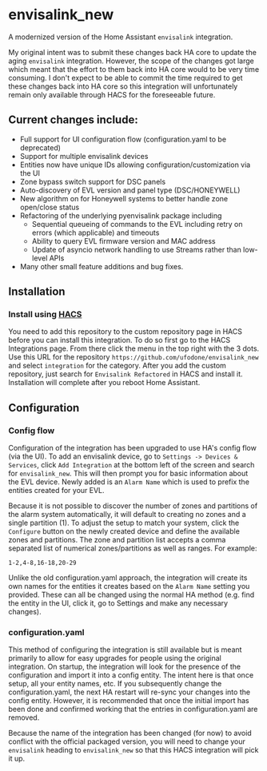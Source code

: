 # envisalink_new

A modernized version of the Home Assistant `envisalink` integration.

My original intent was to submit these changes back HA core to update the aging `envisalink` integration. However, the scope of the changes got large which meant that the effort to them back into HA core would to be very time consuming. I don't expect to be able to commit the time required to get these changes back into HA core so this integration will unfortunately remain only available through HACS for the foreseeable future.

## Current changes include:

- Full support for UI configuration flow (configuration.yaml to be deprecated)
- Support for multiple envisalink devices
- Entities now have unique IDs allowing configuration/customization via the UI
- Zone bypass switch support for DSC panels
- Auto-discovery of EVL version and panel type (DSC/HONEYWELL)
- New algorithm on for Honeywell systems to better handle zone open/close status
- Refactoring of the underlying pyenvisalink package including
  - Sequential queueing of commands to the EVL including retry on errors (which applicable) and timeouts
  - Ability to query EVL firmware version and MAC address
  - Update of asyncio network handling to use Streams rather than low-level APIs
- Many other small feature additions and bug fixes.

## Installation

### Install using [HACS](https://hacs.xyz/docs/setup/prerequisites)

You need to add this repository to the custom repository page in HACS before you can install this integration.
To do so first go to the HACS Integrations page. From there click the menu in the top right with the 3 dots.
Use this URL for the repository `https://github.com/ufodone/envisalink_new` and select `integration` for the category. After you add the custom repository, just search for `Envisalink Refactored` in HACS and install it. Installation will complete after you reboot Home Assistant.

## Configuration

### Config flow

Configuration of the integration has been upgraded to use HA's config flow (via the UI). To add an envisalink device, go to `Settings -> Devices & Services`, click `Add Integration` at the bottom left of the screen and search for `envisalink_new`. This will then prompt you for basic information about the EVL device. Newly added is an `Alarm Name` which is used to prefix the entities created for your EVL.

Because it is not possible to discover the number of zones and partitions of the alarm system automatically, it will default to creating no zones and a single partition (1). To adjust the setup to match your system, click the `Configure` button on the newly created device and define the available zones and partitions. The zone and partition list accepts a comma separated list of numerical zones/partitions as well as ranges. For example:

```
1-2,4-8,16-18,20-29
```

Unlike the old configuration.yaml approach, the integration will create its own names for the entities it creates based on the `Alarm Name` setting you provided. These can all be changed using the normal HA method (e.g. find the entity in the UI, click it, go to Settings and make any necessary changes).

### configuration.yaml

This method of configuring the integration is still available but is meant primarily to allow for easy upgrades for people using the original integration. On startup, the integration will look for the presence of the configuration and import it into a config entity. The intent here is that once setup, all your entity names, etc. If you subsequently change the configuration.yaml, the next HA restart will re-sync your changes into the config entity. However, it is recommended that once the initial import has been done and confirmed working that the entries in configuration.yaml are removed.

Because the name of the integration has been changed (for now) to avoid conflict with the official packaged version, you will need to change your `envisalink` heading to `envisalink_new` so that this HACS integration will pick it up.
